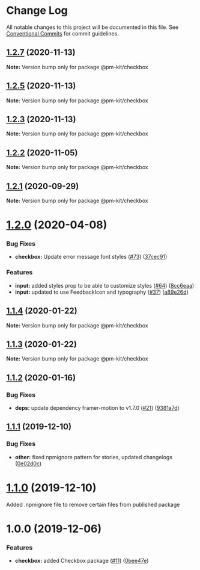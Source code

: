 # Change Log

All notable changes to this project will be documented in this file.
See [Conventional Commits](https://conventionalcommits.org) for commit guidelines.

## [1.2.7](https://github.com/telus/pm-kit/compare/@pm-kit/checkbox@1.2.5...@pm-kit/checkbox@1.2.7) (2020-11-13)

**Note:** Version bump only for package @pm-kit/checkbox





## [1.2.5](https://github.com/telus/pm-kit/compare/@pm-kit/checkbox@1.2.3...@pm-kit/checkbox@1.2.5) (2020-11-13)

**Note:** Version bump only for package @pm-kit/checkbox





## [1.2.3](https://github.com/telus/pm-kit/compare/@pm-kit/checkbox@1.2.2...@pm-kit/checkbox@1.2.3) (2020-11-13)

**Note:** Version bump only for package @pm-kit/checkbox





## [1.2.2](https://github.com/telus/pm-kit/compare/@pm-kit/checkbox@1.2.1...@pm-kit/checkbox@1.2.2) (2020-11-05)

**Note:** Version bump only for package @pm-kit/checkbox





## [1.2.1](https://github.com/telus/pm-kit/compare/@pm-kit/checkbox@1.2.0...@pm-kit/checkbox@1.2.1) (2020-09-29)

**Note:** Version bump only for package @pm-kit/checkbox





# [1.2.0](https://github.com/telus/pm-kit/compare/@pm-kit/checkbox@1.1.4...@pm-kit/checkbox@1.2.0) (2020-04-08)


### Bug Fixes

* **checkbox:** Update error message font styles ([#73](https://github.com/telus/pm-kit/issues/73)) ([37cec91](https://github.com/telus/pm-kit/commit/37cec91c91010a8a3e32ddd67ef5e449e17c9ae4))


### Features

* **input:** added styles prop to be able to customize styles ([#64](https://github.com/telus/pm-kit/issues/64)) ([8cc6eaa](https://github.com/telus/pm-kit/commit/8cc6eaacef5c8a763af5dae0e80726e6bea5f05c))
* **input:** updated to use FeedbackIcon and typography ([#37](https://github.com/telus/pm-kit/issues/37)) ([a89e26d](https://github.com/telus/pm-kit/commit/a89e26df0a120cb42cfb0d66ce0f395b501a10a2))





## [1.1.4](https://github.com/telus/pm-kit/compare/@pm-kit/checkbox@1.1.3...@pm-kit/checkbox@1.1.4) (2020-01-22)

**Note:** Version bump only for package @pm-kit/checkbox





## [1.1.3](https://github.com/telus/pm-kit/compare/@pm-kit/checkbox@1.1.2...@pm-kit/checkbox@1.1.3) (2020-01-22)

**Note:** Version bump only for package @pm-kit/checkbox





## [1.1.2](https://github.com/telus/pm-kit/compare/@pm-kit/checkbox@1.1.1...@pm-kit/checkbox@1.1.2) (2020-01-16)


### Bug Fixes

* **deps:** update dependency framer-motion to v1.7.0 ([#21](https://github.com/telus/pm-kit/issues/21)) ([9381a7d](https://github.com/telus/pm-kit/commit/9381a7d34c314af7f6aec1e32b322e6e4f104c02))





## [1.1.1](https://github.com/telus/pm-kit/compare/@pm-kit/checkbox@1.1.0...@pm-kit/checkbox@1.1.1) (2019-12-10)


### Bug Fixes

* **other:** fixed npmignore pattern for stories, updated changelogs ([0e02d0c](https://github.com/telus/pm-kit/commit/0e02d0c53b3a88905d51d4a8cc1b7e8f6da939fa))





# [1.1.0](https://github.com/telus/pm-kit/compare/@pm-kit/checkbox@1.0.0...@pm-kit/checkbox@1.1.0) (2019-12-10)

Added .npmignore file to remove certain files from published package

# 1.0.0 (2019-12-06)

### Features

- **checkbox:** added Checkbox package ([#11](https://github.com/telus/pm-kit/pull/11)) ([0bee47e](https://github.com/telus/pm-kit/commit/0bee47e61af6d2b10fd777f244492bc8ce787fc6))
